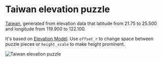 # Taiwan elevation puzzle

[Taiwan](https://www.google.com.tw/maps/place/%E5%8F%B0%E7%81%A3/@23.6558232,120.3439706,8.04z/data=!4m5!3m4!1s0x346ef3065c07572f:0xe711f004bf9c5469!8m2!3d23.69781!4d120.960515), generated from elevation data that latitude from 21.75 to 25.500 and longitude from 119.900 to 122.100. 

It's based on [Elevation Model](https://www.thingiverse.com/thing:3313877). Use `offset_r` to change space between puzzle pieces or `height_scale` to make height prominent.

![Taiwan elevation puzzle](https://cdn.thingiverse.com/renders/ae/dc/f8/4f/3d/a16ac047684f0aadf02440c0bc576fb1_preview_featured.JPG)

